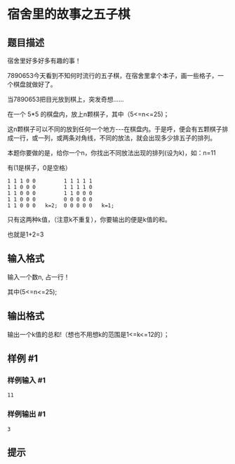 # 宿舍里的故事之五子棋

## 题目描述

宿舍里好多好多有趣的事！

7890653今天看到不知何时流行的五子棋，在宿舍里拿个本子，画一些格子，一个棋盘就做好了。

当7890653把目光放到棋上，突发奇想……

在一个  5\*5  的棋盘内，放上n颗棋子，其中（5<=n<=25)；

这n颗棋子可以不同的放到任何一个地方---在棋盘内。于是呼，便会有五颗棋子排成一行，或一列，或两条对角线，不同的放法，就会出现多少排五子的排列。

本题你要做的是，给你一个n，你找出不同放法出现的排列(设为k)，如：n=11

有(1是棋子，0是空格）

```
1 1 1 0 0         1 1 1 1 1
1 1 0 0 0         1 1 1 1 0
1 1 0 0 0         1 1 0 0 0
1 1 0 0 0         0 0 0 0 0
1 1 0 0 0   k=2;  0 0 0 0 0   k=1;
```

只有这两种k值，（注意k不重复），你要输出的便是k值的和。

也就是1+2=3


## 输入格式

输入一个数n, 占一行！

其中(5<=n<=25);



## 输出格式

输出一个k值的总和!（想也不用想k的范围是1<=k<=12的）；


## 样例 #1

### 样例输入 #1
```
11
```

### 样例输出 #1

```
3
```

## 提示


